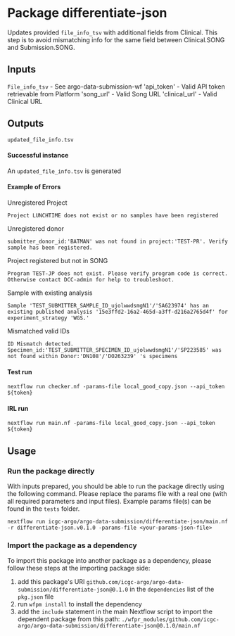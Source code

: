 # Package differentiate-json

Updates provided `file_info_tsv` with additional fields from Clinical. This step is to avoid mismatching info for the same field between Clinical.SONG and Submission.SONG.

## Inputs

`File_info_tsv` - See argo-data-submission-wf
'api_token' - Valid API token retrievable from Platform 
'song_url' - Valid Song URL
'clinical_url' - Valid Clinical URL

## Outputs
`updated_file_info.tsv`
#### Successful instance

An `updated_file_info.tsv` is generated

#### Example of Errors

Unregistered Project
```
Project LUNCHTIME does not exist or no samples have been registered
```
Unregistered donor
```
submitter_donor_id:'BATMAN' was not found in project:'TEST-PR'. Verify sample has been registered.
```
Project registered but not in SONG
```
Program TEST-JP does not exist. Please verify program code is correct. Otherwise contact DCC-admin for help to troubleshoot.
```
Sample with existing analysis
```
Sample 'TEST_SUBMITTER_SAMPLE_ID_ujolwwdsmgN1'/'SA623974' has an existing published analysis '15e3ffd2-16a2-465d-a3ff-d216a2765d4f' for experiment_strategy 'WGS.'
```
Mismatched valid IDs
```
ID Mismatch detected. Specimen_id:'TEST_SUBMITTER_SPECIMEN_ID_ujolwwdsmgN1'/'SP223585' was not found within Donor:'DN108'/'DO263239' 's specimens
```

#### Test run
`nextflow run checker.nf -params-file local_good_copy.json --api_token ${token}`

#### IRL run
```
nextflow run main.nf -params-file local_good_copy.json --api_token ${token}
```


## Usage

### Run the package directly

With inputs prepared, you should be able to run the package directly using the following command.
Please replace the params file with a real one (with all required parameters and input files). Example
params file(s) can be found in the `tests` folder.

```
nextflow run icgc-argo/argo-data-submission/differentiate-json/main.nf -r differentiate-json.v0.1.0 -params-file <your-params-json-file>
```

### Import the package as a dependency

To import this package into another package as a dependency, please follow these steps at the
importing package side:

1. add this package's URI `github.com/icgc-argo/argo-data-submission/differentiate-json@0.1.0` in the `dependencies` list of the `pkg.json` file
2. run `wfpm install` to install the dependency
3. add the `include` statement in the main Nextflow script to import the dependent package from this path: `./wfpr_modules/github.com/icgc-argo/argo-data-submission/differentiate-json@0.1.0/main.nf`
